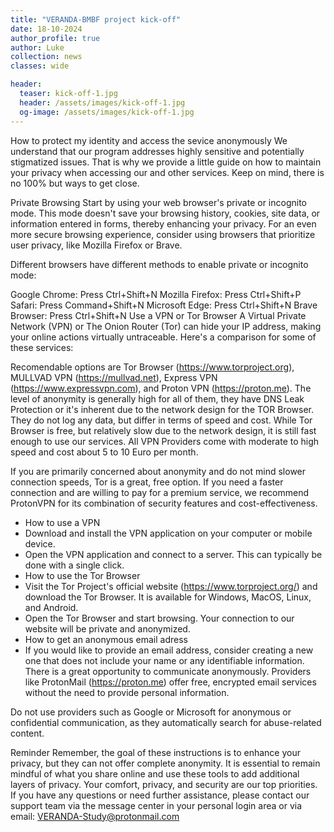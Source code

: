 ```yaml
---
title: "VERANDA-BMBF project kick-off"
date: 18-10-2024
author_profile: true
author: Luke
collection: news
classes: wide

header:
  teaser: kick-off-1.jpg
  header: /assets/images/kick-off-1.jpg
  og-image: /assets/images/kick-off-1.jpg
---
```


How to protect my identity and access the sevice anonymously
We understand that our program addresses highly sensitive and potentially stigmatized issues. That is why we provide a little guide on how to maintain your privacy when accessing our and other services. Keep on mind, there is no 100% but ways to get close.

Private Browsing
Start by using your web browser's private or incognito mode. This mode doesn't save your browsing history, cookies, site data, or information entered in forms, thereby enhancing your privacy. For an even more secure browsing experience, consider using browsers that prioritize user privacy, like Mozilla Firefox or Brave.

Different browsers have different methods to enable private or incognito mode:

Google Chrome: Press Ctrl+Shift+N
Mozilla Firefox: Press Ctrl+Shift+P
Safari: Press Command+Shift+N
Microsoft Edge: Press Ctrl+Shift+N
Brave Browser: Press Ctrl+Shift+N
Use a VPN or Tor Browser
A Virtual Private Network (VPN) or The Onion Router (Tor) can hide your IP address, making your online actions virtually untraceable. Here's a comparison for some of these services:

Recomendable options are Tor Browser (https://www.torproject.org), MULLVAD VPN (https://mullvad.net), Express VPN (https://www.expressvpn.com), and Proton VPN (https://proton.me). The level of anonymity is generally high for all of them, they have DNS Leak Protection or it's inherent due to the network design for the TOR Browser. They do not log any data, but differ in terms of speed and cost. While Tor Browser is free, but relatively slow due to the network design, it is still fast enough to use our services. All VPN Providers come with moderate to high speed and cost about 5 to 10 Euro per month.

If you are primarily concerned about anonymity and do not mind slower connection speeds, Tor is a great, free option. If you need a faster connection and are willing to pay for a premium service, we recommend ProtonVPN for its combination of security features and cost-effectiveness.

- How to use a VPN
- Download and install the VPN application on your computer or mobile device.
- Open the VPN application and connect to a server. This can typically be done with a single click.
- How to use the Tor Browser
- Visit the Tor Project's official website (https://www.torproject.org/) and download the Tor Browser. It is available for Windows, MacOS, Linux, and Android.
- Open the Tor Browser and start browsing. Your connection to our website will be private and anonymized.
- How to get an anonymous email adress
- If you would like to provide an email address, consider creating a new one that does not include your name or any identifiable information. There is a great opportunity to communicate anonymously. Providers like ProtonMail (https://proton.me) offer free, encrypted email services without the need to provide personal information. 

Do not use providers such as Google or Microsoft for anonymous or confidential communication, as they automatically search for abuse-related content.

Reminder
Remember, the goal of these instructions is to enhance your privacy, but they can not offer complete anonymity. It is essential to remain mindful of what you share online and use these tools to add additional layers of privacy. Your comfort, privacy, and security are our top priorities. If you have any questions or need further assistance, please contact our support team via the message center in your personal login area or via email: VERANDA-Study@protonmail.com
